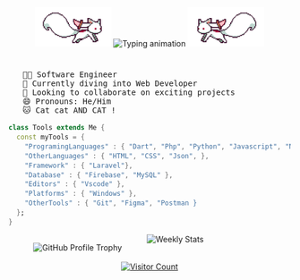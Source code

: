 

<div align="center">
  <img src="https://github.com/waldanzubary/waldanzubary/blob/main/kyubey.gif" height="70"/>
  <img src="https://readme-typing-svg.demolab.com?font=Fira+Code&weight=500&size=25&pause=1000&center=true&vCenter=true&repeat=false&width=435&lines=Hi%2C+I'm+Waldan+Zubary!+%F0%9F%91%8B" alt="Typing animation"/>
  <img src="https://github.com/waldanzubary/waldanzubary/blob/main/kyubey-ezgif.com-rotate.gif" height="70"/> 
</div>
     
  
  
#      

 
 <pre>
   👨‍💻 Software Engineer   
   🧠 Currently diving into Web Developer
   👥 Looking to collaborate on exciting projects 
   😄 Pronouns: He/Him 
   🐱 Cat cat AND CAT !
</pre> 

  
 
  

 
  
 
```dart
class Tools extends Me {  
  const myTools = {  
    "ProgramingLanguages" : { "Dart", "Php", "Python", "Javascript", "Node.Js"},
    "OtherLanguages" : { "HTML", "CSS", "Json", },
    "Framework" : { "Laravel"},
    "Database" : { "Firebase", "MySQL" },
    "Editors" : { "Vscode" },
    "Platforms" : { "Windows" },
    "OtherTools" : { "Git", "Figma", "Postman }
  };
}
```


<img width="51%"   alt="Weekly Stats" align="right" src="https://github-readme-stats.vercel.app/api/wakatime?username=WaldanZubary&border_radius=5px&theme=dark&bg_color=1f1f1f&border_color=1f1f1f&icon_color=58a6ff&show_icons=true&disable_animations=true&custom_title=Playtime%20Stats">

 
##
<div align="center">
  <img src="https://github-profile-trophy.vercel.app/?username=waldanzubary&theme=radical&no-frame=true&no-bg=true&margin-w=4" alt="GitHub Profile Trophy"/>
</div>

<br>

<div align="center">
  <a href="https://visitcount.itsvg.in">
    <img src="https://visitcount.itsvg.in/api?id=waldanzubary&icon=0&color=0" alt="Visitor Count"/> 

    
  </a>
</div>


